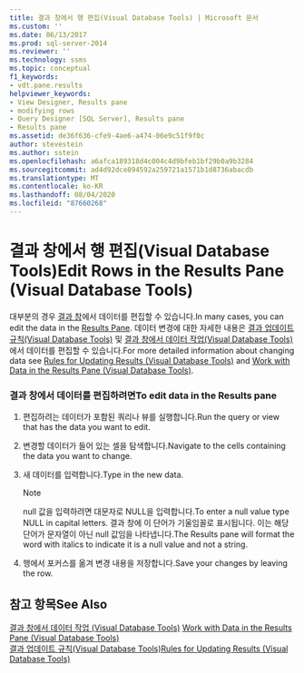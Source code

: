 ```yaml
---
title: 결과 창에서 행 편집(Visual Database Tools) | Microsoft 문서
ms.custom: ''
ms.date: 06/13/2017
ms.prod: sql-server-2014
ms.reviewer: ''
ms.technology: ssms
ms.topic: conceptual
f1_keywords:
- vdt.pane.results
helpviewer_keywords:
- View Designer, Results pane
- modifying rows
- Query Designer [SQL Server], Results pane
- Results pane
ms.assetid: de36f636-cfe9-4ae6-a474-06e9c51f9f0c
author: stevestein
ms.author: sstein
ms.openlocfilehash: a6afca189318d4c004c4d9bfeb1bf29b0a9b3284
ms.sourcegitcommit: ad4d92dce894592a259721a1571b1d8736abacdb
ms.translationtype: MT
ms.contentlocale: ko-KR
ms.lasthandoff: 08/04/2020
ms.locfileid: "87660268"
---
```

# <a name="edit-rows-in-the-results-pane-visual-database-tools"></a><span data-ttu-id="94fbc-102">결과 창에서 행 편집(Visual Database Tools)</span><span class="sxs-lookup"><span data-stu-id="94fbc-102">Edit Rows in the Results Pane (Visual Database Tools)</span></span>
  <span data-ttu-id="94fbc-103">대부분의 경우 [결과 창](visual-database-tools.md)에서 데이터를 편집할 수 있습니다.</span><span class="sxs-lookup"><span data-stu-id="94fbc-103">In many cases, you can edit the data in the [Results Pane](visual-database-tools.md).</span></span> <span data-ttu-id="94fbc-104">데이터 변경에 대한 자세한 내용은 [결과 업데이트 규칙&#40;Visual Database Tools&#41;](rules-for-updating-results-visual-database-tools.md) 및 [결과 창에서 데이터 작업&#40;Visual Database Tools&#41;](work-with-data-in-the-results-pane-visual-database-tools.md)에서 데이터를 편집할 수 있습니다.</span><span class="sxs-lookup"><span data-stu-id="94fbc-104">For more detailed information about changing data see [Rules for Updating Results &#40;Visual Database Tools&#41;](rules-for-updating-results-visual-database-tools.md) and [Work with Data in the Results Pane &#40;Visual Database Tools&#41;](work-with-data-in-the-results-pane-visual-database-tools.md).</span></span>  
  
### <a name="to-edit-data-in-the-results-pane"></a><span data-ttu-id="94fbc-105">결과 창에서 데이터를 편집하려면</span><span class="sxs-lookup"><span data-stu-id="94fbc-105">To edit data in the Results pane</span></span>  
  
1.  <span data-ttu-id="94fbc-106">편집하려는 데이터가 포함된 쿼리나 뷰를 실행합니다.</span><span class="sxs-lookup"><span data-stu-id="94fbc-106">Run the query or view that has the data you want to edit.</span></span>  
  
2.  <span data-ttu-id="94fbc-107">변경할 데이터가 들어 있는 셀을 탐색합니다.</span><span class="sxs-lookup"><span data-stu-id="94fbc-107">Navigate to the cells containing the data you want to change.</span></span>  
  
3.  <span data-ttu-id="94fbc-108">새 데이터를 입력합니다.</span><span class="sxs-lookup"><span data-stu-id="94fbc-108">Type in the new data.</span></span>  
  
    > [!NOTE]  
    >  <span data-ttu-id="94fbc-109">null 값을 입력하려면 대문자로 NULL을 입력합니다.</span><span class="sxs-lookup"><span data-stu-id="94fbc-109">To enter a null value type NULL in capital letters.</span></span> <span data-ttu-id="94fbc-110">결과 창에 이 단어가 기울임꼴로 표시됩니다. 이는 해당 단어가 문자열이 아닌 null 값임을 나타냅니다.</span><span class="sxs-lookup"><span data-stu-id="94fbc-110">The Results pane will format the word with italics to indicate it is a null value and not a string.</span></span>  
  
4.  <span data-ttu-id="94fbc-111">행에서 포커스를 옮겨 변경 내용을 저장합니다.</span><span class="sxs-lookup"><span data-stu-id="94fbc-111">Save your changes by leaving the row.</span></span>  
  
## <a name="see-also"></a><span data-ttu-id="94fbc-112">참고 항목</span><span class="sxs-lookup"><span data-stu-id="94fbc-112">See Also</span></span>  
 <span data-ttu-id="94fbc-113">[결과 창에서 데이터 작업 &#40;Visual Database Tools&#41;](work-with-data-in-the-results-pane-visual-database-tools.md) </span><span class="sxs-lookup"><span data-stu-id="94fbc-113">[Work with Data in the Results Pane &#40;Visual Database Tools&#41;](work-with-data-in-the-results-pane-visual-database-tools.md) </span></span>  
 [<span data-ttu-id="94fbc-114">결과 업데이트 규칙&#40;Visual Database Tools&#41;</span><span class="sxs-lookup"><span data-stu-id="94fbc-114">Rules for Updating Results &#40;Visual Database Tools&#41;</span></span>](rules-for-updating-results-visual-database-tools.md)  
  
  
